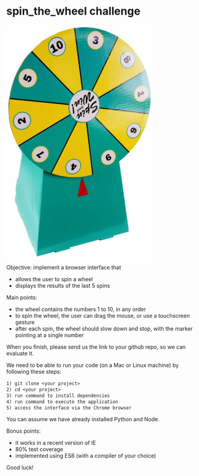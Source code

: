 # spin_the_wheel challenge

![wheel.png](https://github.com/HIVERY/spin_the_wheel/blob/master/wheel.png)

Objective: implement a browser interface that
- allows the user to spin a wheel
- displays the results of the last 5 spins

Main points:
- the wheel contains the numbers 1 to 10, in any order
- to spin the wheel, the user can drag the mouse, or use a touchscreen gesture
- after each spin, the wheel should slow down and stop, with the marker pointing at a single number
 
When you finish, please send us the link to your github repo, so we can evaluate it.

We need to be able to run your code (on a Mac or Linux machine) by following these steps:
``` 
1) git clone <your project>
2) cd <your project>
3) run command to install dependencies
4) run command to execute the application
5) access the interface via the Chrome browser
```
You can assume we have already installed Python and Node.

Bonus points:
- it works in a recent version of IE
- 80% test coverage
- implemented using ES6 (with a compiler of your choice)

Good luck!
